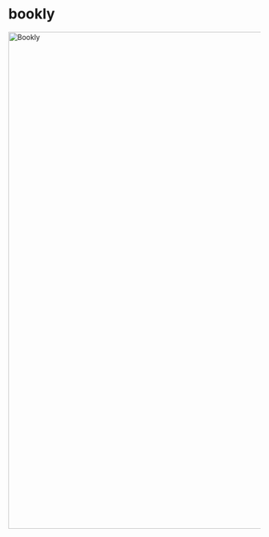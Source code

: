 # bookly
<img width="992" alt="Bookly" src="https://github.com/Hegazy02/my_bookly/assets/120028585/c2525924-ee97-4cfa-b08e-bdcfd5a266a3">
